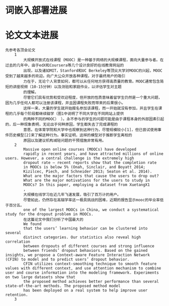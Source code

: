 # 词嵌入部署进展
# 论文文本进展
    先参考各顶会论文
        1 
            大规模开放式在线课程（MOOC）是一种基于网络的大规模课程，面向大量参与者。在过去的几年中，由于edX和Coursera等几个设计良好的在线教育网站的
            出现，以及诸如MIT，Stanford和UC Berkeley等顶尖大学对MOOC的兴起，MOOC受到了越来越多的欢迎。向广大公众开放各种课程。对于最终用户的吸引
            力在于，无论个人背景如何，都可以从任何地方获得高质量的教育。MOOC通常包含简短的讲座视频（10-15分钟）以及测验和家庭作业，以评估学生对主题
            的理解。
            尽管它们具有优势和受欢迎程度，但开放的性质意味着留学生仍然是一个重大问题，因为几乎任何人都可以注册该课程，并且因课程失败而带来的后果很小。
            这样一来，大量的学生就开始报名参加该课程，而一开始就没有参加，并且学生在课程的几乎每个阶段都继续辍学（图1中说明了不同大学在不同网站上提供
            的两种不同的MOOC） ）。永不参与的学生的问题可能是由于课程本身的外部因素引起的，后一种现象表明，无论出于何种原因，学生都失去了完成课程的
            意愿。在体育学院和大学中也观察到这种行为，尽管规模较小[1]，但已尝试使用事件历史模型[2]来了解这种行为。事实证明，这样的模型对于推断学生离校的
            原因以及建议机构减轻问题的干预措施非常有用。
        2   
            Massive open online courses (MOOCs) have developed
            rapidly in recent years, and have attracted millions of online users. However, a central challenge is the extremely high
            dropout rate — recent reports show that the completion rate
            in MOOCs is below 5% (Onah, Sinclair, and Boyatt 2014;
            Kizilcec, Piech, and Schneider 2013; Seaton et al. 2014).
            What are the major factors that cause the users to drop out?
            What are the major motivations for the users to study in
            MOOCs? In this paper, employing a dataset from XuetangX1
            ,
            大规模在线学习在近几年飞速发展，吸引了百万计的用户。
            尽管如此，仍然存在高辍学率这一极具挑战的困难，近期的报告显示mooc的毕业率低于百分五。
            one of the largest MOOCs in China, we conduct a systematical study for the dropout problem in MOOCs.
            在这篇论文中我们分析了中国最大的
            We found
            that the users’ learning behavior can be clustered into several
            distinct categories. Our statistics also reveal high correlation
            between dropouts of different courses and strong influence
            between friends’ dropout behaviors. Based on the gained insights, we propose a Context-aware Feature Interaction Network (CFIN) to model and to predict users’ dropout behavior.
            CFIN utilizes context-smoothing technique to smooth feature values with different context, and use attention mechanism to combine user and course information into the modeling framework. Experiments on two large datasets show that
            the proposed method achieves better performance than several state-of-the-art methods. The proposed method model
            has been deployed on a real system to help improve user retention.
        3
